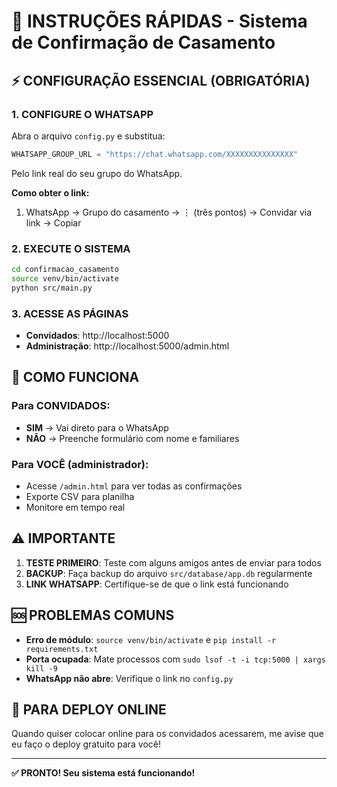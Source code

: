 # 🚀 INSTRUÇÕES RÁPIDAS - Sistema de Confirmação de Casamento

## ⚡ CONFIGURAÇÃO ESSENCIAL (OBRIGATÓRIA)

### 1. CONFIGURE O WHATSAPP
Abra o arquivo `config.py` e substitua:
```python
WHATSAPP_GROUP_URL = "https://chat.whatsapp.com/XXXXXXXXXXXXXXX"
```
Pelo link real do seu grupo do WhatsApp.

**Como obter o link:**
1. WhatsApp → Grupo do casamento → ⋮ (três pontos) → Convidar via link → Copiar

### 2. EXECUTE O SISTEMA
```bash
cd confirmacao_casamento
source venv/bin/activate
python src/main.py
```

### 3. ACESSE AS PÁGINAS
- **Convidados**: http://localhost:5000
- **Administração**: http://localhost:5000/admin.html

## 🎯 COMO FUNCIONA

### Para CONVIDADOS:
- **SIM** → Vai direto para o WhatsApp
- **NÃO** → Preenche formulário com nome e familiares

### Para VOCÊ (administrador):
- Acesse `/admin.html` para ver todas as confirmações
- Exporte CSV para planilha
- Monitore em tempo real

## ⚠️ IMPORTANTE

1. **TESTE PRIMEIRO**: Teste com alguns amigos antes de enviar para todos
2. **BACKUP**: Faça backup do arquivo `src/database/app.db` regularmente
3. **LINK WHATSAPP**: Certifique-se de que o link está funcionando

## 🆘 PROBLEMAS COMUNS

- **Erro de módulo**: `source venv/bin/activate` e `pip install -r requirements.txt`
- **Porta ocupada**: Mate processos com `sudo lsof -t -i tcp:5000 | xargs kill -9`
- **WhatsApp não abre**: Verifique o link no `config.py`

## 📱 PARA DEPLOY ONLINE

Quando quiser colocar online para os convidados acessarem, me avise que eu faço o deploy gratuito para você!

---
**✅ PRONTO! Seu sistema está funcionando!**

